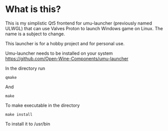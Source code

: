 # What is this?

This is my simplistic Qt5 frontend for umu-launcher (previously named ULWGL) that can use Valves Proton to launch Windows game on Linux. The name is a subject to change.

This launcher is for a hobby project and for personal use.

Umu-launcher needs to be installed on your system
https://github.com/Open-Wine-Components/umu-launcher

In the directory run
```shell
qmake
```
And
```shell
make
```
To make executable in the directory

```shell
make install
```
To install it to /usr/bin